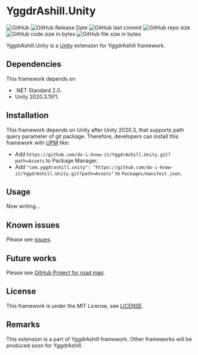 # YggdrAshill.Unity

![GitHub](https://img.shields.io/github/license/do-i-know-it/YggdrAshill.Unity)
![GitHub Release Date](https://img.shields.io/github/release-date/do-i-know-it/YggdrAshill.Unity)
![GitHub last commit](https://img.shields.io/github/last-commit/do-i-know-it/YggdrAshill.Unity)
![GitHub repo size](https://img.shields.io/github/repo-size/do-i-know-it/YggdrAshill.Unity)
![GitHub code size in bytes](https://img.shields.io/github/languages/code-size/do-i-know-it/YggdrAshill.Unity)
![GitHub file size in bytes](https://img.shields.io/github/size/do-i-know-it/YggdrAshill.Unity)

YggdrAshill.Unity is a [Unity](https://unity.com/ja) extension for YggdrAshill framework.

## Dependencies

This framework depends on

- .NET Standard 2.0.
- Unity 2020.3.15f1.

## Installation

This framework depends on Unity after Unity 2020.3, that supports path query parameter of git package.
Therefore, developers can install this framework with [UPM](https://docs.unity3d.com/Manual/Packages.html) like:

- Add `https://github.com/do-i-know-it/YggdrAshill.Unity.git?path=Assets` to Package Manager.
- Add `"com.yggdrashill.unity": "https://github.com/do-i-know-it/YggdrAshill.Unity.git?path=Assets"` to `Packages/manifest.json`.

## Usage

Now writing...

## Known issues

Please see [issues](https://github.com/do-i-know-it/YggdrAshill.Unity/issues).

## Future works

Please see [GitHub Project for road map](https://github.com/do-i-know-it/YggdrAshill.Unity/projects/1).

## License

This framework is under the MIT License, see [LICENSE](./LICENSE.md).

## Remarks

This extension is a part of YggdrAshill framework.
Other frameworks will be produced soon for YggdrAshill.
